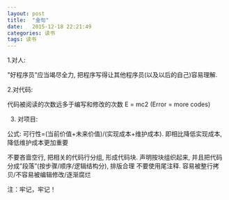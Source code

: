 ```yaml
---
layout: post
title:  "金句"
date:   2015-12-18 22:21:49
categories: 读书
tags: 读书
---
```

1.对人:

"好程序员”应当竭尽全力, 把程序写得让其他程序员(以及以后的自己)容易理解.

2.对代码:

代码被阅读的次数远多于编写和修改的次数
E = mc2 (Error = more codes)

3. 对项目:

公式: 可行性=(当前价值+未来价值)/(实现成本+维护成本). 即相比降低实现成本, 降低维护成本更加重要

不要吝啬空行, 把相关的代码行分组, 形成代码块. 声明按块组织起来, 并且把代码分成”段落”(按步骤/顺序/逻辑结构分), 排版合理
不要使用尾注释. 容易被整行拷贝/不容易被编辑修改/逐渐腐烂


 
注：牢记，牢记！
